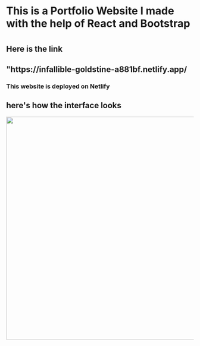 <h1> This is a Portfolio Website I made with the help of React and Bootstrap <h1>
  <h2> Here is the link <h2>
  "https://infallible-goldstine-a881bf.netlify.app/
       
<h3> This website is deployed on Netlify <h3>
  <h2>here's how the interface looks</h2>
  <img src="https://i.ibb.co/p2pnKW4/Screenshot-207.png" width = "600" />
